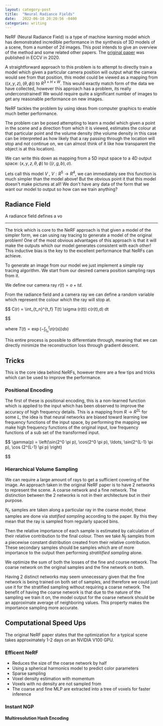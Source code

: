 ```yaml
---
layout: category-post
title:  "Neural Radiance Fields"
date:   2022-06-10 20:20:56 -0400
categories: writing
---
```




NeRF (Neural Radiance Field) is a type of machine learning model which has demonstrated incredible performance in the synthesis of 3D models of a scene, from a number of 2d images. This post intends to give an overview of the method and some related other papers. The [original paper](https://arxiv.org/abs/2003.08934) was published in ECCV in 2020.

A straightforward approach to this problem is to attempt to directly train a model which given a particular camera position will output what the camera would see from that position, this model could be viewed as a mapping from $((x,y,z),(\theta, \phi))$ to $R^{3\times H \times W}$. This would exactly match form of the data we have collected, however this approach has a problem, its really underconstrained! We would require quite a significant number of images to get any reasonable performance on new images.

NeRF tackles the problem by using ideas from computer graphics to enable much better performance.

The problem can be posed attempting to learn a model which given a point in the scene and a direction from which it is viewed, estimates the colour at that particular point and the volume density (the volume density in this case can be interpreted as how likely that a ray passing through the location will stop and not continue on, we can almost think of it like how transparent the object is at this location).

We can write this down as mapping from a 5D input space to a 4D output space: $(x,y,z,\theta, \phi)$ to $((r,g,b), \sigma)$.

Lets call this model $V$ , $V:R^5 \rightarrow R^4$, we can immediately see this function is much simpler than the model above! But the obvious point it that this model doesn't make pictures at all!  We don't have any data of the form that we want our model to output so how can we train anything?


## Radiance Field


A radiance field defines a vo


---



The trick which is core to the NeRF approach is that given a model of the simpler form, we can using ray tracing to generate a model of the original problem! One of the most obvious advantages of this approach is that it will make the outputs which our model generates consistent with each other! This inductive bias is the key to the excellent performance that NeRFs can achieve.

To generate an image from our model we just implement a simple ray tracing algorithm. We start from our desired camera position sampling rays from it.


We define our camera ray $r(t) = o + t d$.

From the radiance field and a camera ray we can define a random variable which represent the colour which the ray will stop at.


$$
C(r) = \int_{t_n}^{t_f} T(t) \sigma (r(t)) c(r(t),d) dt 

$$

where $T(t)= \exp \left(- \int_{t_n}^{t} \sigma(r(s)) ds \right)$

This entire process is possible to differentiate through, meaning that we can directly minimize the reconstruction loss through gradient descent.

## Tricks

This is the core idea behind NeRFs, however there are a few tips and tricks which can be used to improve the performance.

### Positional Encoding

The first of these is positional encoding, this is a non-learned function which is applied to the input which has been observed to improve the accuracy of high frequency details. This is a mapping from $R \rightarrow R^{2L}$ for some $L$, the idea is that neural networks are biased toward learning low frequency functions of the input space, by performing the mapping we make high frequency functions of the original input, low frequency functions of a sub set of the transformed input.


$$
\gamma(p) = \left(\sin(2^0 \pi p), \cos(2^0 \pi p), \ldots, \sin(2^{L-1} \pi p), \cos (2^{L-1} \pi p) \right)

$$

### Hierarchical Volume Sampling

We can require a large amount of rays to get a sufficient covering of the image. An approach taken in the original NeRF paper is to have 2 networks to represent the scene. A coarse network and a fine network. The distinction between the 2 networks is not in their architecture but in their purpose.

$N_c$ samples are taken along a particular ray in the coarse model, these samples are done via _statified sampling_ according to the paper. By this they mean that the ray is sampled from regularly spaced bins.

Then the relative importance of each sample is estimated by calculation of their relative contribution to the final colour. Then we take $N_f$ samples from a piecewise constant distribution created from their relative contribution. These secondary samples should be samples which are of more importance to the output then performing _stratitified sampling_ alone.

We optimize the sum of both the losses of the fine and course network. The coarse network on the original samples and the fine network on both.

Having 2 distinct networks may seem unnecessary given that the fine network is being trained on both set of samples, and therefore we could just use it for the stratified sampling without requiring a coarse network. The benefit of having the coarse network is that due to the nature of the sampling we train it on, the model output for the coarse network should be an approximate average of neighboring values. This property makes the importance sampling more accurate.

## Computational Speed Ups

The original NeRF paper states that the optimization for a typical scene takes approximately 1-2 days on an NVIDIA V100 GPU.

### Efficent NeRF

- Reduces the size of the coarse network by half
- Using a spherical harmonics model to predict color parameters
- Sparse sampling
- Voxel density estimation with momentum
- Voxels with no density are not sampled from
- The coarse and fine MLP are extracted into a tree of voxels for faster inference

### Instant NGP

#### Multiresolution Hash Encoding
